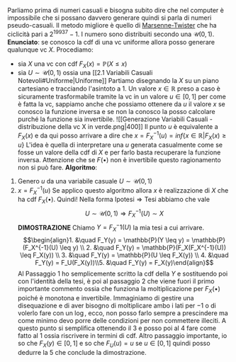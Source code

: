 Parliamo prima di numeri casuali e bisogna subito dire che nel computer è impossibile che si possano davvero generare quindi si parla di numeri pseudo-casuali. Il metodo migliore è quello di [Marsenne-Twister](https://en.wikipedia.org/wiki/Mersenne_Twister) che ha ciclicità pari a $2^{19937}-1$. I numero sono distribuiti secondo una $\mathcal{U}(0,1)$. 
**Enunciato**: se conosco la cdf di una vc uniforme allora posso generare qualunque vc $X$.
Procediamo:
+ sia $X$ una vc con cdf $F_X(x)=\mathbb{P}(X\le x)$ 
+ sia $U \sim \mathcal{U}(0,1)$ ossia una [[2.1 Variabili Casuali Notevoli#Uniforme|Uniforme]]
Partiamo disegnando la $X$ su un piano cartesiano e tracciando l'asintoto a $1$. Un valore $x\in \mathbb{R}$ preso a caso è sicuramente trasformabile tramite la vc in un valore $u \in [0,1]$ per come è fatta la vc, sappiamo anche che possiamo ottenere da $u$ il valore $x$ se conosco la funzione inversa e se non la conosco la posso calcolare purché la funzione sia invertibile.
![[Generazione Variabili Casuali - distribuzione della vc X in verde.png|400]]
Il punto $u$ è equivalente a $F_X(x)$ e da qui posso arrivare a dire che $x=F_X^{-1}(u)=inf\big\{ x\in \mathbb{R}| F_X(x) \geq u \big\}$
L'idea è quella di interpretare una $u$ generata casualmente come se fosse un valore della cdf di $X$ e per farlo basta recuperare la funzione inversa. Attenzione che se $F(\bullet)$ non è invertibile questo ragionamento non si può fare. 
**Algoritmo**:
1. Genero $u$ da una variabile casuale $U\sim \mathcal{U}(0,1)$
2. $x=F_X^{-1}(u)$
Se applico questo algoritmo allora $x$ è realizzazione di $X$ che ha cdf $F_X(\bullet)$.
Quindi! Nella forma $\text{Ipotesi} \Rightarrow \text{Tesi}$ abbiamo che vale $$U\sim \mathcal{U}(0,1) \Rightarrow F_X^{-1}(U) \sim X$$
**DIMOSTRAZIONE**
Chiamo $Y=F_X^-1{}(U)$ la mia tesi a cui arrivare. 
$$\begin{align}1. &\quad F_Y(y) = \mathbb{P}(Y \leq y) = \mathbb{P}(F_X^{-1}(U) \leq y) \\ 2. &\quad F_Y(y) = \mathbb{P}(F_X(F_X^{-1}(U)) \leq F_X(y)) \\ 3. &\quad F_Y(y) = \mathbb{P}(U \leq F_X(y)) \\ 4. &\quad F_Y(y) = F_U(F_X(y))\\5. &\quad F_Y(y) = F_X(y)\end{align}$$Al Passaggio $1$ ho semplicemente scritto la cdf della $Y$ e sostituendo poi con l'identità della tesi, è poi al passaggio $2$ che viene fuori il primo importante commento ossia che funziona la moltiplicazione per $F_X(\bullet)$ poiché è monotona e invertibile. Immaginiamo di gestire una disequazione e di aver bisogno di moltiplicare ambo i lati per $-1$ o di volerlo fare con un $\log$, ecco, non posso farlo sempre a prescindere ma come minimo devo porre delle condizioni per non commettere illeciti. A questo punto si semplifica ottenendo il $3$ e posso poi al $4$ fare come fatto al $1$ ossia riscrivere in termini di cdf. Altro passaggio importante, io so che $F_X(y)\in [0,1]$ e so che $F_U(u) = u \text{ se } u\in[0,1]$ quindi posso dedurre la 5 che conclude la dimostrazione.   